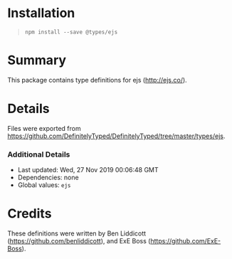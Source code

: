 # Installation
> `npm install --save @types/ejs`

# Summary
This package contains type definitions for ejs (http://ejs.co/).

# Details
Files were exported from https://github.com/DefinitelyTyped/DefinitelyTyped/tree/master/types/ejs.

### Additional Details
 * Last updated: Wed, 27 Nov 2019 00:06:48 GMT
 * Dependencies: none
 * Global values: `ejs`

# Credits
These definitions were written by Ben Liddicott (https://github.com/benliddicott), and ExE Boss (https://github.com/ExE-Boss).

